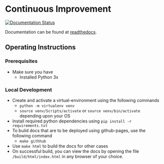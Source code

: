 # Continuous Improvement

[![Documentation Status](https://readthedocs.org/projects/continuous-improvement/badge/?version=latest)](https://continuous-improvement.readthedocs.io/en/latest/?badge=latest)

Documentation can be found at [readthedocs](https://continuous-improvement.readthedocs.io).

## Operating Instructions

### Prerequisites

- Make sure you have
    - Installed Python 3x

### Local Development

- Create and activate a virtual-environment using the following commands
    - ```python -m virtualenv venv```
    - ```source venv/Scripts/activate``` or ```source venv/bin/activate``` depending upon your OS
- Install required python dependencies using ```pip install -r requirements.txt```
- To build docs that are to be deployed using github-pages, use the following command
    - ```make githhub```
- Use ```make html``` to build the docs for other cases
- On successful build, you can view the docs by opening the file ```/build/html/index.html``` in any browser of your choice.
